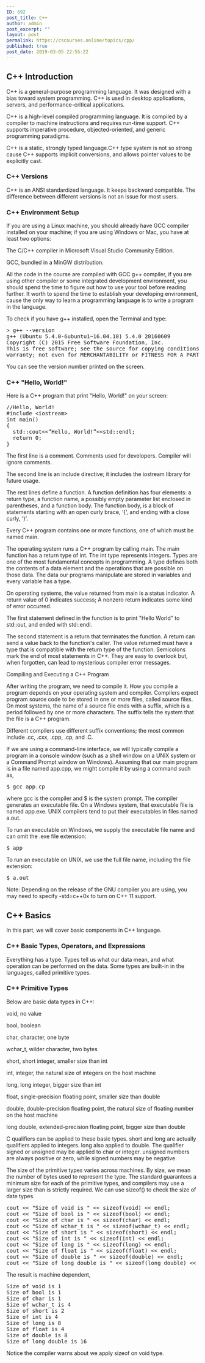```yaml
---
ID: 692
post_title: C++
author: admin
post_excerpt: ""
layout: post
permalink: https://cscourses.online/topics/cpp/
published: true
post_date: 2019-03-05 22:55:22
---
```

<meta http-equiv="content-type" content="text/html; charset=gbk">
<h2>C++ Introduction</h2>
<p>C++ is a general-purpose programming language. It was designed with a bias toward system programming. C++ is used in desktop applications, servers, and performance-critical applications.</p>

C++ is a high-level compiled programming language. It is compiled by a compiler to machine instructions and requires run-time support. C++ supports imperative procedure, objected-oriented, and generic programming paradigms.

C++ is a static, strongly typed language.C++ type system is not so strong cause C++ supports implicit conversions, and allows pointer values to be explicitly cast.
<h3>C++ Versions</h3>
C++ is an ANSI standardized language. It keeps backward compatible. The difference between different versions is not an issue for most users.
<h3>C++ Environment Setup</h3>
If you are using a Linux machine, you should already have GCC compiler installed on your machine; if you are using Windows or Mac, you have at least two options:

The C/C++ compiler in Microsoft Visual Studio Community Edition.

GCC, bundled in a MinGW distribution.

All the code in the course are compiled with GCC g++ compiler, if you are using other compiler or some integrated development environment, you should spend the time to figure out how to use your tool before reading further. It worth to spend the time to establish your developing environment, cause the only way to learn a programming language is to write a program in the language.

To check if you have g++ installed, open the Terminal and type:
<pre>&gt; g++ --version
g++ (Ubuntu 5.4.0-6ubuntu1~16.04.10) 5.4.0 20160609
Copyright (C) 2015 Free Software Foundation, Inc. 
This is free software; see the source for copying conditions. There is NO 
warranty; not even for MERCHANTABILITY or FITNESS FOR A PARTICULAR PURPOSE.
</pre>
You can see the version number printed on the screen.
<h3>C++ "Hello, World!"</h3>
Here is a C++ program that print "Hello, World!" on your screen:
<pre lang="c++">//Hello, World!
#include &lt;iostream&gt;
int main()
{
  std::cout&lt;&lt;”Hello, World!”&lt;&lt;std::endl;
  return 0;
}
</pre>
The first line is a comment. Comments used for developers. Compiler will ignore comments.

The second line is an include directive; it includes the iostream library for future usage.

The rest lines define a function. A function definition has four elements: a return type, a function name, a possibly empty parameter list enclosed in parentheses, and a function body. The function body, is a block of statements starting with an open curly brace, ‘{‘, and ending with a close curly, ‘}’.

Every C++ program contains one or more functions, one of which must be named main.

The operating system runs a C++ program by calling main. The main function has a return type of int. The int type represents integers. Types are one of the most fundamental concepts in programming. A type defines both the contents of a data element and the operations that are possible on those data. The data our programs manipulate are stored in variables and every variable has a type.

On operating systems, the value returned from main is a status indicator. A return value of 0 indicates success; A nonzero return indicates some kind of error occurred.

The first statement defined in the function is to print "Hello World" to std::out, and ended with std::endl.

The second statement is a return that terminates the function. A return can send a value back to the function's caller. The value returned must have a type that is compatible with the return type of the function. Semicolons mark the end of most statements in C++. They are easy to overlook but, when forgotten, can lead to mysterious compiler error messages.

Compiling and Executing a C++ Program

After writing the program, we need to compile it. How you compile a program depends on your operating system and compiler. Compilers expect program source code to be stored in one or more files, called source files. On most systems, the name of a source file ends with a suffix, which is a period followed by one or more characters. The suffix tells the system that the file is a C++ program.

Different compilers use different suffix conventions; the most common include .cc, .cxx, .cpp, .cp, and .C.

If we are using a command-line interface, we will typically compile a program in a console window (such as a shell window on a UNIX system or a Command Prompt window on Windows). Assuming that our main program is in a file named app.cpp, we might compile it by using a command such as,
<pre>$ gcc app.cp
</pre>
where gcc is the compiler and $ is the system prompt. The compiler generates an executable file. On a Windows system, that executable file is named app.exe. UNIX compilers tend to put their executables in files named a.out.

To run an executable on Windows, we supply the executable file name and can omit the .exe file extension:
<pre>$ app
</pre>
To run an executable on UNIX, we use the full file name, including the file extension:
<pre>$ a.out
</pre>
Note: Depending on the release of the GNU compiler you are using, you may need to specify -std=c++0x to turn on C++ 11 support.
<h2> C++ Basics</h2>
In this part, we will cover basic components in C++ language.
<h3>C++ Basic Types, Operators, and Expressions</h3>
Everything has a type. Types tell us what our data mean, and what operation can be performed on the data. Some types are built-in in the languages, called primitive types.
<h3>C++ Primitive Types</h3>
Below are basic data types in C++:

void, no value

bool, boolean

char, character, one byte

wchar_t, wilder character, two bytes

short, short integer, smaller size than int

int, integer, the natural size of integers on the host machine

long, long integer, bigger size than int

float, single-precision floating point, smaller size than double

double, double-precision floating point, the natural size of floating number on the host machine

long double, extended-precision floating point, bigger size than double

C qualifiers can be applied to these basic types. short and long are actually qualifiers applied to integers. long also applied to double. The qualifier signed or unsigned may be applied to char or integer. unsigned numbers are always positive or zero, while signed numbers may be negative.

The size of the primitive types varies across machines. By size, we mean the number of bytes used to represent the type. The standard guarantees a minimum size for each of the primitive types, and compilers may use a larger size than is strictly required. We can use sizeof() to check the size of date types.
<pre>cout &lt;&lt; "Size of void is " &lt;&lt; sizeof(void) &lt;&lt; endl; 
cout &lt;&lt; "Size of bool is " &lt;&lt; sizeof(bool) &lt;&lt; endl; 
cout &lt;&lt; "Size of char is " &lt;&lt; sizeof(char) &lt;&lt; endl; 
cout &lt;&lt; "Size of wchar_t is " &lt;&lt; sizeof(wchar_t) &lt;&lt; endl; 
cout &lt;&lt; "Size of short is " &lt;&lt; sizeof(short) &lt;&lt; endl; 
cout &lt;&lt; "Size of int is " &lt;&lt; sizeof(int) &lt;&lt; endl; 
cout &lt;&lt; "Size of long is " &lt;&lt; sizeof(long) &lt;&lt; endl; 
cout &lt;&lt; "Size of float is " &lt;&lt; sizeof(float) &lt;&lt; endl; 
cout &lt;&lt; "Size of double is " &lt;&lt; sizeof(double) &lt;&lt; endl; 
cout &lt;&lt; "Size of long double is " &lt;&lt; sizeof(long double) &lt;&lt; endl;</pre>
The result is machine dependent,
<pre>Size of void is 1 
Size of bool is 1 
Size of char is 1 
Size of wchar_t is 4 
Size of short is 2 
Size of int is 4 
Size of long is 8 
Size of float is 4 
Size of double is 8 
Size of long double is 16</pre>
Notice the compiler warns about we apply sizeof on void type.